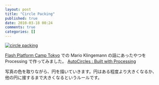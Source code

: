 ```yaml
---
layout: post
title: "Circle Packing"
published: true
date: 2010-03-18 00:24
comments: true
categories: []
---
```


[![circle packing](https://farm3.static.flickr.com/2799/4441104740_982bb52841_o.png "=500x333")](https://www.flickr.com/photos/branchiopoda/4441104740/ "circle packing by shuhei kagawa, on Flickr")

[Flash Platform Camp Tokyo](/blog/2010/03/18/flash-platform-camp-tokyo/) での Mario Klingemann の話にあったやつを Processing で作ってみました。
[AutoCircles : Built with Processing](/works/auto_circles/)

写真の色を取りながら、円を描いていきます。円はある程度より大きくなるか、他の円に接するまで大きくなるというルールです。

